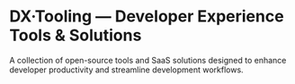 # DX·Tooling — Developer Experience Tools & Solutions

A collection of open-source tools and SaaS solutions designed to enhance developer productivity and streamline development workflows.
